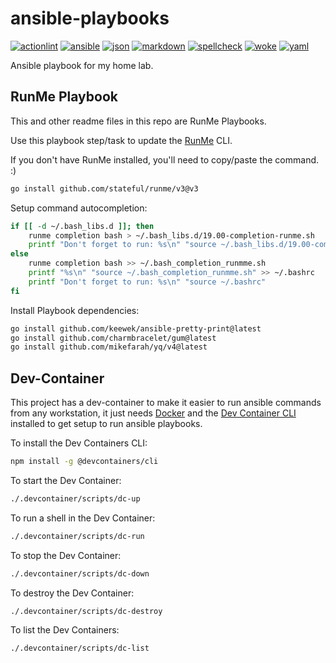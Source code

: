 # ansible-playbooks

[![actionlint](https://github.com/vpayno/ansible-playbooks/actions/workflows/gh-actions.yaml/badge.svg?branch=main)](https://github.com/vpayno/ansible-playbooks/actions/workflows/gh-actions.yaml)
[![ansible](https://github.com/vpayno/ansible-playbooks/actions/workflows/ansible.yaml/badge.svg?branch=main)](https://github.com/vpayno/ansible-playbooks/actions/workflows/ansible.yaml)
[![json](https://github.com/vpayno/ansible-playbooks/actions/workflows/json.yaml/badge.svg?branch=main)](https://github.com/vpayno/ansible-playbooks/actions/workflows/json.yaml)
[![markdown](https://github.com/vpayno/ansible-playbooks/actions/workflows/markdown.yaml/badge.svg?branch=main)](https://github.com/vpayno/ansible-playbooks/actions/workflows/markdown.yaml)
[![spellcheck](https://github.com/vpayno/ansible-playbooks/actions/workflows/spellcheck.yaml/badge.svg?branch=main)](https://github.com/vpayno/ansible-playbooks/actions/workflows/spellcheck.yaml)
[![woke](https://github.com/vpayno/ansible-playbooks/actions/workflows/woke.yaml/badge.svg?branch=main)](https://github.com/vpayno/ansible-playbooks/actions/workflows/woke.yaml)
[![yaml](https://github.com/vpayno/ansible-playbooks/actions/workflows/yaml.yaml/badge.svg?branch=main)](https://github.com/vpayno/ansible-playbooks/actions/workflows/yaml.yaml)

Ansible playbook for my home lab.

## RunMe Playbook

This and other readme files in this repo are RunMe Playbooks.

Use this playbook step/task to update the [RunMe](https://runme.dev) CLI.

If you don't have RunMe installed, you'll need to copy/paste the command. :)

```bash { background=false category=runme closeTerminalOnSuccess=true excludeFromRunAll=true interactive=true interpreter=bash name=setup-runme-install promptEnv=true terminalRows=10 }
go install github.com/stateful/runme/v3@v3
```

Setup command autocompletion:

```bash { background=false category=runme closeTerminalOnSuccess=true excludeFromRunAll=true interactive=true interpreter=bash name=setup-runme-autocompletion promptEnv=true terminalRows=10 }
if [[ -d ~/.bash_libs.d ]]; then
    runme completion bash > ~/.bash_libs.d/19.00-completion-runme.sh
    printf "Don't forget to run: %s\n" "source ~/.bash_libs.d/19.00-completion-runme.sh"
else
    runme completion bash >> ~/.bash_completion_runmme.sh
    printf "%s\n" "source ~/.bash_completion_runmme.sh" >> ~/.bashrc
    printf "Don't forget to run: %s\n" "source ~/.bashrc"
fi
```

Install Playbook dependencies:

```bash { background=false category=runme closeTerminalOnSuccess=true excludeFromRunAll=true interactive=true interpreter=bash name=setup-runme-deps promptEnv=true terminalRows=10 }
go install github.com/keewek/ansible-pretty-print@latest
go install github.com/charmbracelet/gum@latest
go install github.com/mikefarah/yq/v4@latest
```

## Dev-Container

This project has a dev-container to make it easier to run ansible commands from any workstation,
it just needs [Docker](https://docs.docker.com/engine/install/)
and the [Dev Container CLI](https://github.com/devcontainers/cli) installed to get setup to run ansible playbooks.

To install the Dev Containers CLI:

```bash { background=false category=devcontainer closeTerminalOnSuccess=true excludeFromRunAll=true interactive=true interpreter=bash name=devcontainer-install promptEnv=true terminalRows=10 }
npm install -g @devcontainers/cli
```

To start the Dev Container:

```bash { background=false category=devcontainer closeTerminalOnSuccess=true excludeFromRunAll=true interactive=true interpreter=bash name=devcontainer-up promptEnv=true terminalRows=10 }
./.devcontainer/scripts/dc-up
```

To run a shell in the Dev Container:

```bash { background=false category=devcontainer closeTerminalOnSuccess=true excludeFromRunAll=true interactive=true interpreter=bash name=devcontainer-run promptEnv=true terminalRows=10 }
./.devcontainer/scripts/dc-run
```

To stop the Dev Container:

```bash { background=false category=devcontainer closeTerminalOnSuccess=true excludeFromRunAll=true interactive=true interpreter=bash name=devcontainer-down promptEnv=true terminalRows=10 }
./.devcontainer/scripts/dc-down
```

To destroy the Dev Container:

```bash { background=false category=devcontainer closeTerminalOnSuccess=true excludeFromRunAll=true interactive=true interpreter=bash name=devcontainer-destroy promptEnv=true terminalRows=10 }
./.devcontainer/scripts/dc-destroy
```

To list the Dev Containers:

```bash { background=false catgory=devcontainer closeTerminalOnSuccess=true excludeFromRunAll=true interactive=true interpreter=bash name=devcontainer-list promptEnv=true terminalRows=10 }
./.devcontainer/scripts/dc-list
```
